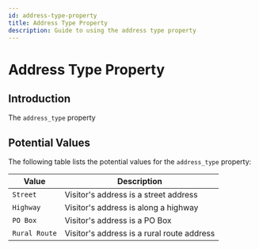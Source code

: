 ```yaml
---
id: address-type-property
title: Address Type Property
description: Guide to using the address type property
---
```


# Address Type Property

## Introduction

The `address_type` property

## Potential Values

The following table lists the potential values for the `address_type` property:

| Value         | Description                                |
| ------------- | ------------------------------------------ |
| `Street`      | Visitor's address is a street address      |
| `Highway`     | Visitor's address is along a highway       |
| `PO Box`      | Visitor's address is a PO Box              |
| `Rural Route` | Visitor's address is a rural route address |
